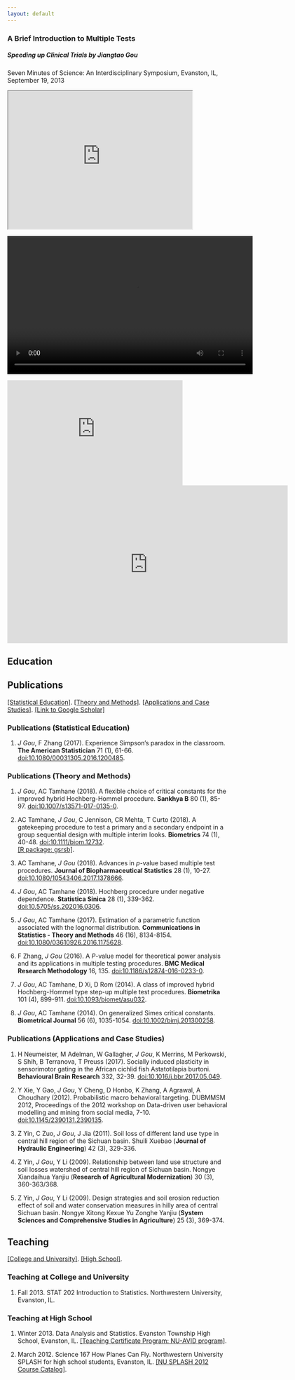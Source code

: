 ```yaml
---
layout: default
---
```


### A Brief Introduction to Multiple Tests

##### Speeding up Clinical Trials by Jiangtao Gou

Seven Minutes of Science: An Interdisciplinary Symposium, Evanston, IL, September 19, 2013

 <iframe width="420" height="315"
src="https://www.youtube.com/embed/tgbNymZ7vqY">
</iframe> 

<video width="560" height="315" src="https://www.youtube.com/dQw4w9WgXcQ" frameborder="0" allow="autoplay; encrypted-media" allowfullscreen></video>

<iframe width="400" height="240" src="http://www.youtube.com/eTCsqjW_07M" frameborder="0" allow="autoplay; encrypted-media" allowfullscreen></iframe>

<iframe allowfullscreen="" class="youtube-player" frameborder="0" height="360" src="http://www.youtube.com/embed/eTCsqjW_07M" title="RSG" type="text/html" width="640"></iframe>


<a name="education"></a>
## Education 


<a name="publications"></a>
## Publications 
[[Statistical Education]](#publications_edu).
[[Theory and Methods]](#publications_thy).
[[Applications and Case Studies]](#publications_app). 
[[Link to Google Scholar]](https://scholar.google.com/citations?user=tkdK1j4AAAAJ&hl=en) 

<a name="publications_edu"></a>
### Publications (Statistical Education)

1.  _J Gou_, F Zhang (2017). 
Experience Simpson’s paradox in the classroom. 
**The American Statistician** 71 (1), 61-66. 
[doi:10.1080/00031305.2016.1200485](http://dx.doi.org/10.1080/00031305.2016.1200485).

<a name="publications_thy"></a>
### Publications (Theory and Methods)

1. _J Gou_, AC Tamhane (2018). 
A flexible choice of critical constants for the improved hybrid Hochberg-Hommel procedure. 
**Sankhya B** 80 (1), 85-97. 
[doi:10.1007/s13571-017-0135-0](http://dx.doi.org/10.1007/s13571-017-0135-0). 

1. AC Tamhane, _J Gou_, C Jennison, CR Mehta, T Curto (2018). 
A gatekeeping procedure to test a primary and a secondary endpoint in a group sequential design with multiple interim looks. 
**Biometrics** 74 (1), 40-48. 
[doi:10.1111/biom.12732](http://dx.doi.org/10.1111/biom.12732).  
[[R package: gsrsb]](https://CRAN.R-project.org/package=gsrsb).  

1. AC Tamhane, _J Gou_ (2018). 
Advances in _p_-value based multiple test procedures. 
**Journal of Biopharmaceutical Statistics** 28 (1), 10-27. 
[doi:10.1080/10543406.2017.1378666](http://dx.doi.org/10.1080/10543406.2017.1378666). 

1. _J Gou_, AC Tamhane (2018). 
Hochberg procedure under negative dependence. 
**Statistica Sinica** 28 (1), 339-362. 
[doi:10.5705/ss.202016.0306](http://dx.doi.org/10.5705/ss.202016.0306). 

1. _J Gou_, AC Tamhane (2017). 
Estimation of a parametric function associated with the lognormal distribution. 
**Communications in Statistics - Theory and Methods** 46 (16), 8134-8154. 
[doi:10.1080/03610926.2016.1175628](http://dx.doi.org/10.1080/03610926.2016.1175628). 

1. F Zhang, _J Gou_ (2016). 
A _P_-value model for theoretical power analysis and its applications in multiple testing procedures.
**BMC Medical Research Methodology** 16, 135. 
[doi:10.1186/s12874-016-0233-0](http://dx.doi.org/10.1186/s12874-016-0233-0).

1. _J Gou_, AC Tamhane, D Xi, D Rom (2014). 
A class of improved hybrid Hochberg-Hommel type step-up multiple test procedures. 
**Biometrika** 101 (4), 899-911. 
[doi:10.1093/biomet/asu032](http://dx.doi.org/10.1093/biomet/asu032).

1. _J Gou_, AC Tamhane (2014). 
On generalized Simes critical constants. 
**Biometrical Journal** 56 (6), 1035-1054. 
[doi:10.1002/bimj.201300258](http://dx.doi.org/10.1002/bimj.201300258).

<a name="publications_app"></a>
### Publications (Applications and Case Studies)

1. H Neumeister, M Adelman, W Gallagher, _J Gou_, K Merrins, M Perkowski, S Shih, B Terranova, T Preuss (2017). 
Socially induced plasticity in sensorimotor gating in the African cichlid fish Astatotilapia burtoni. 
**Behavioural Brain Research** 332, 32-39.
[doi:10.1016/j.bbr.2017.05.049](http://dx.doi.org/10.1016/j.bbr.2017.05.049). 

1. Y Xie, Y Gao, _J Gou_, Y Cheng, D Honbo, K Zhang, A Agrawal,  A Choudhary (2012). 
Probabilistic macro behavioral targeting. 
DUBMMSM 2012, Proceedings of the 2012 workshop on Data-driven user behavioral modelling and mining from social media, 7-10. 
[doi:10.1145/2390131.2390135](http://dx.doi.org/10.1145/2390131.2390135). 

1. Z Yin, C Zuo, _J Gou_, J Jia (2011). 
Soil loss of different land use type in central hill region of the Sichuan basin. 
Shuili Xuebao (**Journal of Hydraulic Engineering**) 42 (3), 329-336. 

1. Z Yin, _J Gou_, Y Li (2009). 
Relationship between land use structure and soil losses watershed of central hill region of Sichuan basin. 
Nongye Xiandaihua Yanjiu (**Research of Agricultural Modernization**) 30 (3), 360-363/368. 

1. Z Yin, _J Gou_, Y Li (2009). 
Design strategies and soil erosion reduction effect of soil and water conservation measures in hilly area of central Sichuan basin. 
Nongye Xitong Kexue Yu Zonghe Yanjiu (**System Sciences and Comprehensive Studies in Agriculture**) 25 (3), 369-374. 


<a name="teaching"></a>
## Teaching
[[College and University]](#teaching_univ).
[[High School]](#teaching_high).

<a name="teaching_univ"></a>
### Teaching at College and University  

1. Fall 2013. 
STAT 202 Introduction to Statistics. 
Northwestern University, Evanston, IL. 

<a name="teaching_high"></a>
### Teaching at High School 

1. Winter 2013. 
Data Analysis and Statistics. 
Evanston Township High School, Evanston, IL. 
[[Teaching Certificate Program: NU-AVID program]](http://www.northwestern.edu/searle/programs-events/grad/teaching-certificate-program/nu-avid-program.html). 

1. March 2012. 
Science 167 How Planes Can Fly. 
Northwestern University SPLASH for high school students, Evanston, IL. 
[[NU SPLASH 2012 Course Catalog]](https://nusplash.learningu.org/learn/Splash/2012/catalog). 




